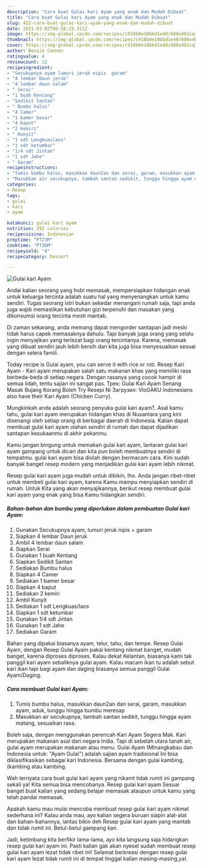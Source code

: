 ```yaml
---
description: "Cara buat Gulai kari Ayam yang enak dan Mudah Dibuat"
title: "Cara buat Gulai kari Ayam yang enak dan Mudah Dibuat"
slug: 422-cara-buat-gulai-kari-ayam-yang-enak-dan-mudah-dibuat
date: 2021-03-02T06:58:23.311Z
image: https://img-global.cpcdn.com/recipes/c918b0e18bbd1e40/680x482cq70/gulai-kari-ayam-foto-resep-utama.jpg
thumbnail: https://img-global.cpcdn.com/recipes/c918b0e18bbd1e40/680x482cq70/gulai-kari-ayam-foto-resep-utama.jpg
cover: https://img-global.cpcdn.com/recipes/c918b0e18bbd1e40/680x482cq70/gulai-kari-ayam-foto-resep-utama.jpg
author: Bessie Cannon
ratingvalue: 4
reviewcount: 12
recipeingredient:
- "Secukupnya ayam lumuri jeruk nipis  garam"
- "4 lembar Daun jeruk"
- "4 lembar daun salam"
- " Serai"
- "1 buah Kentang"
- "Sedikit Santan"
- " Bumbu halus"
- "4 Camer"
- "1 bamer besar"
- "4 baput"
- "2 kemiri"
- " Kunyit"
- "1 sdt Lengkuaslaos"
- "1 sdt ketumbar"
- "1/4 sdt Jintan"
- "1 sdt Jahe"
- " Garam"
recipeinstructions:
- "Tumis bumbu halus, masukkan daun2an dan serai, garam, masukkan ayam, aduk, tunggu hingga bumbu meresap"
- "Masukkan air secukupnya, tambah santan sedikit, tunggu hingga ayam matang, sesuaikan rasa."
categories:
- Resep
tags:
- gulai
- kari
- ayam

katakunci: gulai kari ayam 
nutrition: 292 calories
recipecuisine: Indonesian
preptime: "PT23M"
cooktime: "PT36M"
recipeyield: "4"
recipecategory: Dessert

---
```



![Gulai kari Ayam](https://img-global.cpcdn.com/recipes/c918b0e18bbd1e40/680x482cq70/gulai-kari-ayam-foto-resep-utama.jpg)

Andai kalian seorang yang hobi memasak, mempersiapkan hidangan enak untuk keluarga tercinta adalah suatu hal yang menyenangkan untuk kamu sendiri. Tugas seorang istri bukan sekedar menangani rumah saja, tapi anda juga wajib memastikan kebutuhan gizi terpenuhi dan masakan yang dikonsumsi orang tercinta mesti mantab.

Di zaman  sekarang, anda memang dapat mengorder santapan jadi meski tidak harus capek memasaknya dahulu. Tapi banyak juga orang yang selalu ingin menyajikan yang terlezat bagi orang tercintanya. Karena, memasak yang dibuat sendiri jauh lebih bersih dan kita juga bisa menyesuaikan sesuai dengan selera famili. 

Today recipe is Gulai ayam, you can serve it with rice or roti. Resep Kari Ayam - Kari ayam merupakan salah satu makanan khas yang memiliki rasa berbeda-beda di setiap negara. Dengan rasanya yang cocok hampir di semua lidah, tentu sajian ini sangat pas. Трек: Gulai Kari Ayam Senang Masak Bujang Korang Boleh Try Resepi Ni Загрузил: VloGAKU Indonesians also have their Kari Ayam (Chicken Curry).

Mungkinkah anda adalah seorang penyuka gulai kari ayam?. Asal kamu tahu, gulai kari ayam merupakan hidangan khas di Nusantara yang kini disenangi oleh setiap orang di berbagai daerah di Indonesia. Kalian dapat membuat gulai kari ayam olahan sendiri di rumah dan dapat dijadikan santapan kesukaanmu di akhir pekanmu.

Kamu jangan bingung untuk memakan gulai kari ayam, lantaran gulai kari ayam gampang untuk dicari dan kita pun boleh membuatnya sendiri di tempatmu. gulai kari ayam bisa diolah dengan bermacam cara. Kini sudah banyak banget resep modern yang menjadikan gulai kari ayam lebih nikmat.

Resep gulai kari ayam juga mudah untuk dibikin, lho. Anda jangan ribet-ribet untuk membeli gulai kari ayam, karena Kamu mampu menyiapkan sendiri di rumah. Untuk Kita yang akan menyajikannya, berikut resep membuat gulai kari ayam yang enak yang bisa Kamu hidangkan sendiri.

<!--inarticleads1-->

##### Bahan-bahan dan bumbu yang diperlukan dalam pembuatan Gulai kari Ayam:

1. Gunakan Secukupnya ayam, lumuri jeruk nipis + garam
1. Siapkan 4 lembar Daun jeruk
1. Ambil 4 lembar daun salam
1. Siapkan  Serai
1. Gunakan 1 buah Kentang
1. Siapkan Sedikit Santan
1. Sediakan  Bumbu halus
1. Siapkan 4 Camer
1. Sediakan 1 bamer besar
1. Siapkan 4 baput
1. Sediakan 2 kemiri
1. Ambil  Kunyit
1. Sediakan 1 sdt Lengkuas/laos
1. Siapkan 1 sdt ketumbar
1. Gunakan 1/4 sdt Jintan
1. Gunakan 1 sdt Jahe
1. Sediakan  Garam


Bahan yang dipakai biasanya ayam, telur, tahu, dan tempe. Resep Gulai Ayam, dengan Resep Gulai Ayam pakai kentang nikmat banget, mudah banget, karena diproses diproses. Kalau dekat Kelantan, biasanya kami tak panggil kari ayam sebaliknya gulai ayam. Kalau macam ikan tu adalah sebut kari ikan tapi bagi ayam dan daging biasanya semua panggil Gulai Ayam/Daging. 

<!--inarticleads2-->

##### Cara membuat Gulai kari Ayam:

1. Tumis bumbu halus, masukkan daun2an dan serai, garam, masukkan ayam, aduk, tunggu hingga bumbu meresap
1. Masukkan air secukupnya, tambah santan sedikit, tunggu hingga ayam matang, sesuaikan rasa.


Boleh saja, dengan menggunakan perencah Kari Ayam Segera Mak. Kari merupakan makanan asal dari negara India. Tapi di sebelah utara tanah air, gulai ayam merupakan makanan atau menu. Gulai Ayam (Minangkabau dan Indonesia untuk: &#34;Ayam Gulai&#34;) adalah sajian ayam tradisional Ini bisa diklasifikasikan sebagai kari Indonesia. Bersama dengan gulai kambing, (kambing atau kambing. 

Wah ternyata cara buat gulai kari ayam yang nikamt tidak rumit ini gampang sekali ya! Kita semua bisa mencobanya. Resep gulai kari ayam Sesuai banget buat kalian yang sedang belajar memasak ataupun untuk kamu yang telah pandai memasak.

Apakah kamu mau mulai mencoba membuat resep gulai kari ayam nikmat sederhana ini? Kalau anda mau, ayo kalian segera buruan siapin alat-alat dan bahan-bahannya, lantas bikin deh Resep gulai kari ayam yang mantab dan tidak rumit ini. Betul-betul gampang kan. 

Jadi, ketimbang kita berfikir lama-lama, ayo kita langsung saja hidangkan resep gulai kari ayam ini. Pasti kalian gak akan nyesel sudah membuat resep gulai kari ayam lezat tidak ribet ini! Selamat berkreasi dengan resep gulai kari ayam lezat tidak rumit ini di tempat tinggal kalian masing-masing,ya!.


